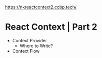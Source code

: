 https://nkreactcontext2.ccbp.tech/

# React Context | Part 2

- Context Provider
  - Where to Write?
- Context Flow
